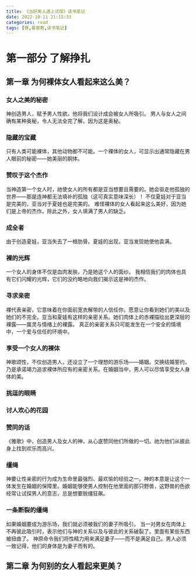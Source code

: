 ```yaml
---
title: 《当好男人遇上试探》读书笔记
date: 2022-10-11 21:15:33
categories: read
tags: [罪,基督教,读书笔记]
---
```

# 第一部分 了解挣扎
## 第一章 为何裸体女人看起来这么美？
### 女人之美的秘密
神创造男人，赋予男人性欲。他将我们设计成会被女人所吸引。
男人与女人之间确有某种奥秘，令人无法全完了解，因为这是奥秘。
### 隐藏的宝藏
只有人类可能裸体，其他动物都不可能。一个裸体的女人，可显示出通常隐藏在男人眼前的秘密——她美丽的胴体。
### 赞叹于这个杰作
当神造第一个女人时，祂使女人的所有都是亚当想要且需要的。她会驱走他孤独的世界——那是连神都无法填补的孤独（这可真实意味深长）！
不仅夏娃对于亚当是完美的，亚当对于夏娃也是完美的。
难怪裸体的女人看起来这么美好，因为她们是上帝的杰作。除此之外，女人填满了男人的缺乏。
### 成全者
由于创造夏娃，亚当失去了一根肋骨。夏娃的出现，亚当发现她使他袁满。
### 裸的光辉
一个女人的身体不仅是血肉发肤，乃是她这个人的面纱。
我相信我们的肉体也具有它们闪耀的光辉，它们的没约略地向我们揭示这是神的杰作。
### 寻求亲密
裸代表亲密，它意味着在你面前宽衣解带的人信任你，愿意让你看到她们的美以及她们的不完全。亚当和夏娃有这样的亲密关系。她们肉体上的赤裸描绘出更深层的裸露——属灵与情绪上的裸露。
真正的亲密关系只可能发生在一个安全的情境中，一个爱与信任的环境中。
### 享受一个女人的裸体
神歌颂性，不仅创造男人，还设立了一个理想的游乐场——婚姻。交换结婚誓约，乃是承诺竭力追求裸体所应有的亲密关系。在婚姻当中，男人可以尽情享受女人身体的美。
### 挑逗的眼睛
### 讨人欢心的花园
### 赞同的话
《雅歌》中，创造男人及女人的神，从心底赞同他们所做的一切。祂为他们从彼此身上找到欢乐而高兴。
### 缰绳
神要让性亲密的行为成为生命里最强烈、最欢愉的经验之一。神的本意是让这个一体发生在婚姻的保障里。婚姻能够使男人控制在他里面的那只野兽，这野兽的色欲经常让试探男人的意志，总是想要脱缰狂飙。
### 一条断裂的缰绳
如果婚姻要成为游乐场，我们就必须被我们的妻子所吸引。
当一对男女在肉体上不再彼此吸引时，表示他们与神的关系以及与彼此的关系破裂了。里面有某些东西被扭曲了。
神原命令我们将性精力用来满足妻子——而不是满足自己。男人必须一致记得，他们的身体是为妻子而有的。
## 第二章 为何别的女人看起来更美？


